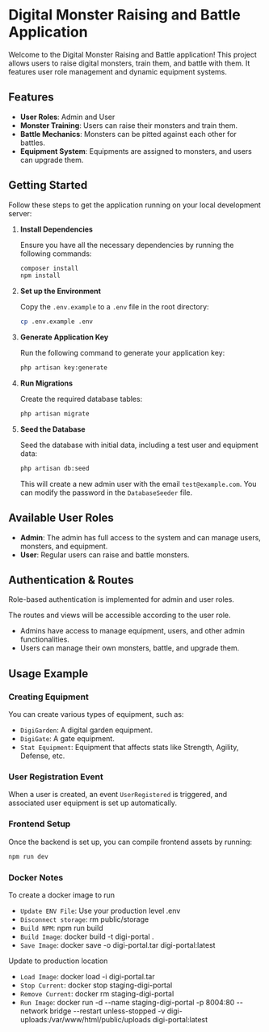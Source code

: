 # Digital Monster Raising and Battle Application

Welcome to the Digital Monster Raising and Battle application! This project allows users to raise digital monsters, train them, and battle with them. It features user role management and dynamic equipment systems.

## Features

-   **User Roles**: Admin and User
-   **Monster Training**: Users can raise their monsters and train them.
-   **Battle Mechanics**: Monsters can be pitted against each other for battles.
-   **Equipment System**: Equipments are assigned to monsters, and users can upgrade them.

## Getting Started

Follow these steps to get the application running on your local development server:

1.  **Install Dependencies**

    Ensure you have all the necessary dependencies by running the following commands:

    ```bash
    composer install
    npm install
    ```

2.  **Set up the Environment**

    Copy the `.env.example` to a `.env` file in the root directory:

    ```bash
    cp .env.example .env
    ```

3.  **Generate Application Key**

    Run the following command to generate your application key:

    ```bash
    php artisan key:generate
    ```

4.  **Run Migrations**

    Create the required database tables:

    ```bash
    php artisan migrate
    ```

5.  **Seed the Database**

    Seed the database with initial data, including a test user and equipment data:

    ```bash
    php artisan db:seed
    ```

    This will create a new admin user with the email `test@example.com`. You can modify the password in the `DatabaseSeeder` file.

## Available User Roles

-   **Admin**: The admin has full access to the system and can manage users, monsters, and equipment.
-   **User**: Regular users can raise and battle monsters.

## Authentication & Routes

Role-based authentication is implemented for admin and user roles.

The routes and views will be accessible according to the user role.

-   Admins have access to manage equipment, users, and other admin functionalities.
-   Users can manage their own monsters, battle, and upgrade them.

## Usage Example

### Creating Equipment

You can create various types of equipment, such as:

-   `DigiGarden`: A digital garden equipment.
-   `DigiGate`: A gate equipment.
-   `Stat Equipment`: Equipment that affects stats like Strength, Agility, Defense, etc.

### User Registration Event

When a user is created, an event `UserRegistered` is triggered, and associated user equipment is set up automatically.

### Frontend Setup

Once the backend is set up, you can compile frontend assets by running:

```bash
npm run dev
```

### Docker Notes

To create a docker image to run

-   `Update ENV File`: Use your production level .env
-   `Disconnect storage`: rm public/storage
-   `Build NPM`: npm run build
-   `Build Image`: docker build -t digi-portal .
-   `Save Image`: docker save -o digi-portal.tar digi-portal:latest

Update to production location

-   `Load Image`: docker load -i digi-portal.tar
-   `Stop Current`: docker stop staging-digi-portal
-   `Remove Current`: docker rm staging-digi-portal
-   `Run Image`: docker run -d --name staging-digi-portal -p 8004:80 --network bridge --restart unless-stopped -v digi-uploads:/var/www/html/public/uploads digi-portal:latest

